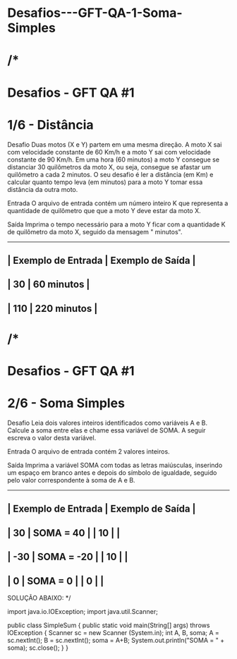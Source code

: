 # Desafios---GFT-QA-1-Soma-Simples
/*
====================================================
Desafios - GFT QA #1
====================================================
1/6 - Distância
====================================================

Desafio
Duas motos (X e Y) partem em uma mesma direção. A moto X sai com velocidade constante de 60 Km/h e a moto Y sai com velocidade constante de 90 Km/h.
Em uma hora (60 minutos) a moto Y consegue se distanciar 30 quilômetros da moto X, ou seja, consegue se afastar um quilômetro a cada 2 minutos.
O seu desafio é ler a distância (em Km) e calcular quanto tempo leva (em minutos) para a moto Y tomar essa distância da outra moto.

Entrada
O arquivo de entrada contém um número inteiro K que representa a quantidade de quilômetro que que a moto Y deve estar da moto X.

Saída
Imprima o tempo necessário para a moto Y ficar com a quantidade K de quilômetro da moto X, seguido da mensagem " minutos".

-----------------------------------------
| Exemplo de Entrada | Exemplo de Saída |
-----------------------------------------
| 30                 | 60 minutos       |
-----------------------------------------
| 110                | 220 minutos      |
-----------------------------------------
/*
====================================================
Desafios - GFT QA #1
====================================================
2/6 - Soma Simples
====================================================

Desafio
Leia dois valores inteiros identificados como variáveis A e B. Calcule a soma entre elas e chame essa variável de SOMA.
A seguir escreva o valor desta variável.

Entrada
O arquivo de entrada contém 2 valores inteiros.

Saída
Imprima a variável SOMA com todas as letras maiúsculas, inserindo um espaço em branco antes e depois do símbolo de igualdade, seguido pelo valor correspondente à soma de A e B.

-----------------------------------------
| Exemplo de Entrada | Exemplo de Saída |
-----------------------------------------
| 30                 | SOMA = 40        |
| 10                 |                  |
-----------------------------------------
| -30                | SOMA = -20       |
| 10                 |                  |
-----------------------------------------
| 0                  | SOMA = 0         |
| 0                  |                  |
-----------------------------------------

SOLUÇÃO ABAIXO: */

import java.io.IOException;
import java.util.Scanner;

public class SimpleSum {
	public static void main(String[] args) throws IOException {
	 	Scanner sc = new Scanner (System.in);
		int A, B, soma;
 		A = sc.nextInt();
		B = sc.nextInt();
 		soma = A+B;
 		System.out.println("SOMA = " + soma);
 		sc.close();
	}
}
